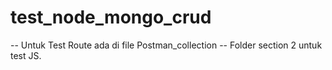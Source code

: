 # test_node_mongo_crud
-- Untuk Test Route ada di file Postman_collection
-- Folder section 2 untuk test JS.
